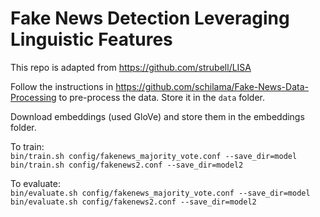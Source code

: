 # Fake News Detection Leveraging Linguistic Features

This repo is adapted from https://github.com/strubell/LISA <br/>

Follow the instructions in https://github.com/schilama/Fake-News-Data-Processing to pre-process the data. Store it in the `data` folder.  

Download embeddings (used GloVe) and store them in the embeddings folder.  

To train: <br/>
`bin/train.sh config/fakenews_majority_vote.conf --save_dir=model` <br/>
`bin/train.sh config/fakenews2.conf --save_dir=model2`

To evaluate: <br/>
`bin/evaluate.sh config/fakenews_majority_vote.conf --save_dir=model` <br/>
`bin/evaluate.sh config/fakenews2.conf --save_dir=model2`
